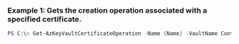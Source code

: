 ### Example 1: Gets the creation operation associated with a specified certificate.
```powershell
PS C:\> Get-AzKeyVaultCertificateOperation -Name {Name} -VaultName ContosoKV01
```


